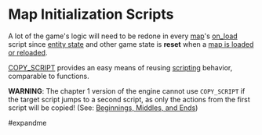 # Map Initialization Scripts

A lot of the game's logic will need to be redone in every [map](../maps)'s [on_load](../scripts/on_load) script since [entity state](../entities/entity_properties) and other game state is **reset** when a [map is loaded or reloaded](../maps/map_loads).

[COPY_SCRIPT](../actions/COPY_SCRIPT) provides an easy means of reusing [scripting](../scripts) behavior, comparable to functions.

**WARNING**: The chapter 1 version of the engine cannot use `COPY_SCRIPT` if the target script jumps to a second script, as only the actions from the first script will be copied! (See: [Beginnings, Middles, and Ends](../techniques/beginnings_middles_and_ends))

#expandme 
